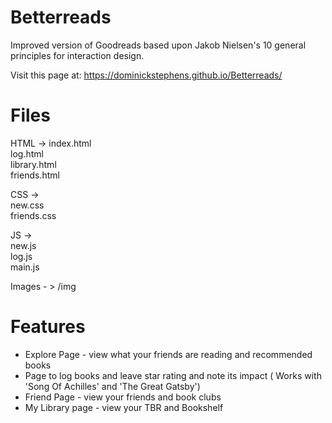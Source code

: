 # Betterreads

Improved version of Goodreads based upon Jakob Nielsen's 10 general principles for interaction design. 

Visit this page at: https://dominickstephens.github.io/Betterreads/

# Files
HTML -> 
  index.html  
        log.html  
        library.html  
        friends.html  
         
CSS ->  
  new.css  
        friends.css  
          
JS ->   
  new.js  
        log.js  
        main.js  
    
Images - > 
  /img

# Features
- Explore Page - view what your friends are reading and recommended books
- Page to log books and leave star rating and note its impact ( Works with 'Song Of Achilles' and 'The Great Gatsby')
- Friend Page - view your friends and book clubs
- My Library page - view your TBR and Bookshelf
